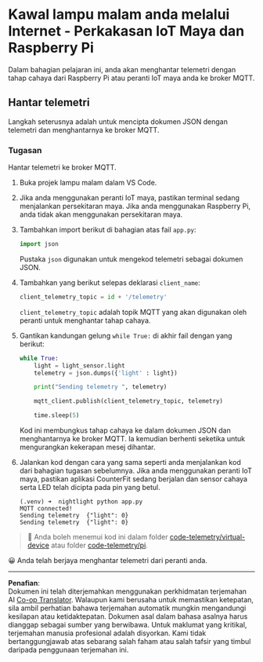<!--
CO_OP_TRANSLATOR_METADATA:
{
  "original_hash": "1226517aae5f5b6f904434670394c688",
  "translation_date": "2025-08-28T00:25:38+00:00",
  "source_file": "1-getting-started/lessons/4-connect-internet/single-board-computer-telemetry.md",
  "language_code": "ms"
}
-->
# Kawal lampu malam anda melalui Internet - Perkakasan IoT Maya dan Raspberry Pi

Dalam bahagian pelajaran ini, anda akan menghantar telemetri dengan tahap cahaya dari Raspberry Pi atau peranti IoT maya anda ke broker MQTT.

## Hantar telemetri

Langkah seterusnya adalah untuk mencipta dokumen JSON dengan telemetri dan menghantarnya ke broker MQTT.

### Tugasan

Hantar telemetri ke broker MQTT.

1. Buka projek lampu malam dalam VS Code.

1. Jika anda menggunakan peranti IoT maya, pastikan terminal sedang menjalankan persekitaran maya. Jika anda menggunakan Raspberry Pi, anda tidak akan menggunakan persekitaran maya.

1. Tambahkan import berikut di bahagian atas fail `app.py`:

    ```python
    import json
    ```

    Pustaka `json` digunakan untuk mengekod telemetri sebagai dokumen JSON.

1. Tambahkan yang berikut selepas deklarasi `client_name`:

    ```python
    client_telemetry_topic = id + '/telemetry'
    ```

    `client_telemetry_topic` adalah topik MQTT yang akan digunakan oleh peranti untuk menghantar tahap cahaya.

1. Gantikan kandungan gelung `while True:` di akhir fail dengan yang berikut:

    ```python
    while True:
        light = light_sensor.light
        telemetry = json.dumps({'light' : light})

        print("Sending telemetry ", telemetry)
    
        mqtt_client.publish(client_telemetry_topic, telemetry)
    
        time.sleep(5)
    ```

    Kod ini membungkus tahap cahaya ke dalam dokumen JSON dan menghantarnya ke broker MQTT. Ia kemudian berhenti seketika untuk mengurangkan kekerapan mesej dihantar.

1. Jalankan kod dengan cara yang sama seperti anda menjalankan kod dari bahagian tugasan sebelumnya. Jika anda menggunakan peranti IoT maya, pastikan aplikasi CounterFit sedang berjalan dan sensor cahaya serta LED telah dicipta pada pin yang betul.

    ```output
    (.venv) ➜  nightlight python app.py 
    MQTT connected!
    Sending telemetry  {"light": 0}
    Sending telemetry  {"light": 0}
    ```

> 💁 Anda boleh menemui kod ini dalam folder [code-telemetry/virtual-device](../../../../../1-getting-started/lessons/4-connect-internet/code-telemetry/virtual-device) atau folder [code-telemetry/pi](../../../../../1-getting-started/lessons/4-connect-internet/code-telemetry/pi).

😀 Anda telah berjaya menghantar telemetri dari peranti anda.

---

**Penafian**:  
Dokumen ini telah diterjemahkan menggunakan perkhidmatan terjemahan AI [Co-op Translator](https://github.com/Azure/co-op-translator). Walaupun kami berusaha untuk memastikan ketepatan, sila ambil perhatian bahawa terjemahan automatik mungkin mengandungi kesilapan atau ketidaktepatan. Dokumen asal dalam bahasa asalnya harus dianggap sebagai sumber yang berwibawa. Untuk maklumat yang kritikal, terjemahan manusia profesional adalah disyorkan. Kami tidak bertanggungjawab atas sebarang salah faham atau salah tafsir yang timbul daripada penggunaan terjemahan ini.